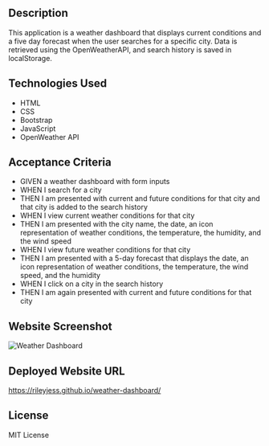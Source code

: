 ## Description
This application is a weather dashboard that displays current conditions and a five day forecast when the user searches for a specific city. Data is retrieved using the OpenWeatherAPI, and search history is saved in localStorage.

## Technologies Used
- HTML
- CSS
- Bootstrap
- JavaScript
- OpenWeather API

## Acceptance Criteria
- GIVEN a weather dashboard with form inputs
- WHEN I search for a city
- THEN I am presented with current and future conditions for that city and that city is added to the search history
- WHEN I view current weather conditions for that city
- THEN I am presented with the city name, the date, an icon representation of weather conditions, the temperature, the humidity, and the wind speed
- WHEN I view future weather conditions for that city
- THEN I am presented with a 5-day forecast that displays the date, an icon representation of weather conditions, the temperature, the wind speed, and the humidity
- WHEN I click on a city in the search history
- THEN I am again presented with current and future conditions for that city

## Website Screenshot
![Weather Dashboard](https://github.com/user-attachments/assets/4b2e4c84-a97d-4e23-853c-ebb035e33ca3)


## Deployed Website URL
https://rileyjess.github.io/weather-dashboard/

## License
MIT License
